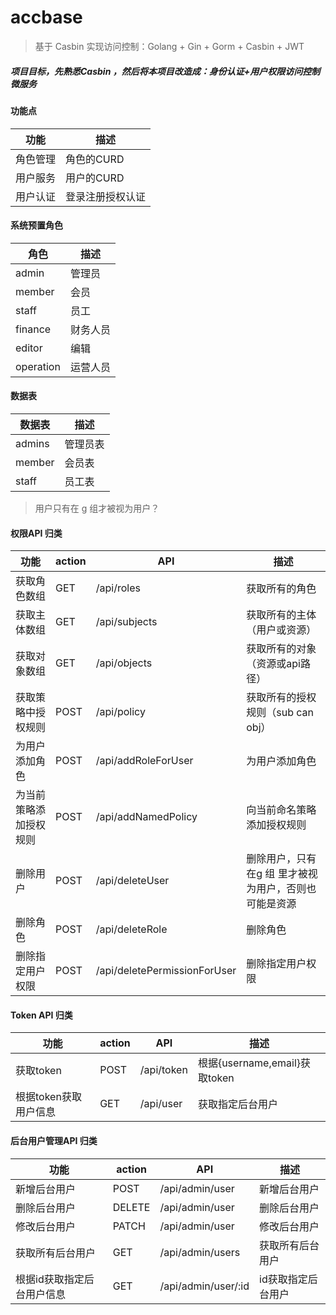 # accbase

> 基于 Casbin 实现访问控制：Golang + Gin + Gorm + Casbin + JWT

##### 项目目标，先熟悉Casbin ，然后将本项目改造成：身份认证+用户权限访问控制微服务

#### 功能点
|  功能   | 描述  |
|  ----  | ----  | 
| 角色管理  | 角色的CURD |
| 用户服务  | 用户的CURD |
| 用户认证  | 登录注册授权认证 |

#### 系统预置角色

|  角色   | 描述  | 
|  ----  | ----  |
| admin  | 管理员 |
| member  | 会员 |
| staff  | 员工 |
| finance  | 财务人员 |
| editor  | 编辑 |
| operation  | 运营人员 |

#### 数据表
|  数据表   | 描述  | 
|  ----  | ----  |
| admins  | 管理员表 |
| member  | 会员表 |
| staff  | 员工表 |

> 用户只有在 g 组才被视为用户？

#### 权限API 归类
|  功能  | action  | API  | 描述 |
|  ----  | ---- | ----  | ---- |
| 获取角色数组 | GET | /api/roles | 获取所有的角色 |
| 获取主体数组 | GET | /api/subjects | 获取所有的主体（用户或资源）|
| 获取对象数组 | GET | /api/objects | 获取所有的对象（资源或api路径）|
| 获取策略中授权规则 | POST | /api/policy | 获取所有的授权规则（sub can obj）|
| 为用户添加角色 | POST | /api/addRoleForUser | 为用户添加角色 |
| 为当前策略添加授权规则 | POST | /api/addNamedPolicy | 向当前命名策略添加授权规则|
| 删除用户 | POST | /api/deleteUser | 删除用户，只有在g 组 里才被视为用户，否则也可能是资源|
| 删除角色 | POST | /api/deleteRole | 删除角色 |
| 删除指定用户权限 | POST | /api/deletePermissionForUser | 删除指定用户权限 |



#### Token API 归类
|  功能  | action  | API  | 描述 |
|  ----  | ---- | ----  | ---- |
| 获取token | POST | /api/token | 根据{username,email}获取token |
| 根据token获取用户信息 | GET | /api/user | 获取指定后台用户|


#### 后台用户管理API 归类
|  功能  | action  | API  | 描述 |
|  ----  | ---- | ----  | ---- |
| 新增后台用户 | POST | /api/admin/user | 新增后台用户 |
| 删除后台用户 | DELETE | /api/admin/user | 删除后台用户 |
| 修改后台用户 | PATCH | /api/admin/user | 修改后台用户 |
| 获取所有后台用户 | GET | /api/admin/users | 获取所有后台用户|
| 根据id获取指定后台用户信息 | GET | /api/admin/user/:id | id获取指定后台用户|



